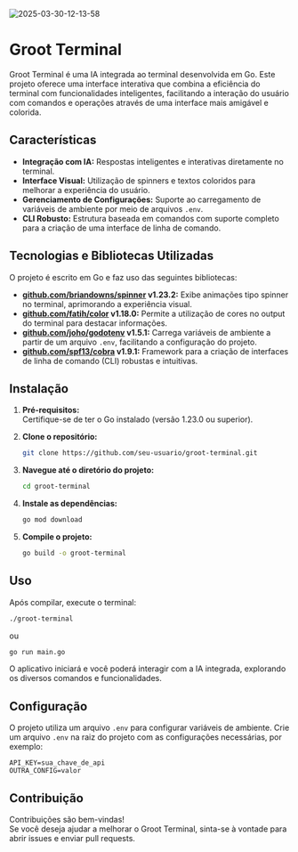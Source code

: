 ![2025-03-30-12-13-58](https://github.com/user-attachments/assets/ba8db41d-c06f-4429-8fe3-05273623a7e0)

# Groot Terminal

Groot Terminal é uma IA integrada ao terminal desenvolvida em Go. Este projeto oferece uma interface interativa que combina a eficiência do terminal com funcionalidades inteligentes, facilitando a interação do usuário com comandos e operações através de uma interface mais amigável e colorida.

## Características

- **Integração com IA:** Respostas inteligentes e interativas diretamente no terminal.
- **Interface Visual:** Utilização de spinners e textos coloridos para melhorar a experiência do usuário.
- **Gerenciamento de Configurações:** Suporte ao carregamento de variáveis de ambiente por meio de arquivos `.env`.
- **CLI Robusto:** Estrutura baseada em comandos com suporte completo para a criação de uma interface de linha de comando.

## Tecnologias e Bibliotecas Utilizadas

O projeto é escrito em Go e faz uso das seguintes bibliotecas:

- **[github.com/briandowns/spinner](https://github.com/briandowns/spinner) v1.23.2:** Exibe animações tipo spinner no terminal, aprimorando a experiência visual.
- **[github.com/fatih/color](https://github.com/fatih/color) v1.18.0:** Permite a utilização de cores no output do terminal para destacar informações.
- **[github.com/joho/godotenv](https://github.com/joho/godotenv) v1.5.1:** Carrega variáveis de ambiente a partir de um arquivo `.env`, facilitando a configuração do projeto.
- **[github.com/spf13/cobra](https://github.com/spf13/cobra) v1.9.1:** Framework para a criação de interfaces de linha de comando (CLI) robustas e intuitivas.

## Instalação

1. **Pré-requisitos:**  
   Certifique-se de ter o Go instalado (versão 1.23.0 ou superior).

2. **Clone o repositório:**
   ```bash
   git clone https://github.com/seu-usuario/groot-terminal.git
   ```
3. **Navegue até o diretório do projeto:**

   ```bash
   cd groot-terminal
   ```

4. **Instale as dependências:**

   ```bash
   go mod download
   ```

5. **Compile o projeto:**
   ```bash
   go build -o groot-terminal
   ```

## Uso

Após compilar, execute o terminal:

```bash
./groot-terminal
```

ou

```bash
go run main.go
```

O aplicativo iniciará e você poderá interagir com a IA integrada, explorando os diversos comandos e funcionalidades.

## Configuração

O projeto utiliza um arquivo `.env` para configurar variáveis de ambiente. Crie um arquivo `.env` na raiz do projeto com as configurações necessárias, por exemplo:

```dotenv
API_KEY=sua_chave_de_api
OUTRA_CONFIG=valor
```

## Contribuição

Contribuições são bem-vindas!  
Se você deseja ajudar a melhorar o Groot Terminal, sinta-se à vontade para abrir issues e enviar pull requests.
